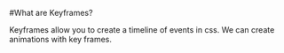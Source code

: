 #What are Keyframes?

Keyframes allow you to create a timeline of events in css. We can create animations with key frames.
